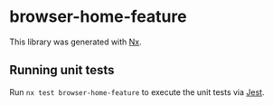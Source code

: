 # browser-home-feature

This library was generated with [Nx](https://nx.dev).

## Running unit tests

Run `nx test browser-home-feature` to execute the unit tests via [Jest](https://jestjs.io).
